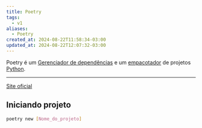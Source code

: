 ```yaml
---
title: Poetry
tags:
  - v1
aliases:
  - Poetry
created_at: 2024-08-22T11:58:34-03:00
updated_at: 2024-08-22T12:07:32-03:00
---
```


Poetry é um [Gerenciador de dependências](Gerenciador%20de%20dependências) e um [empacotador](Empacotador) de projetos [Python](api/ideias/2024/07/09/Linguagem_Python.md). 

---

[Site oficial](https://python-poetry.org)

## Iniciando projeto

```sh
poetry new [Nome_do_projeto]
```